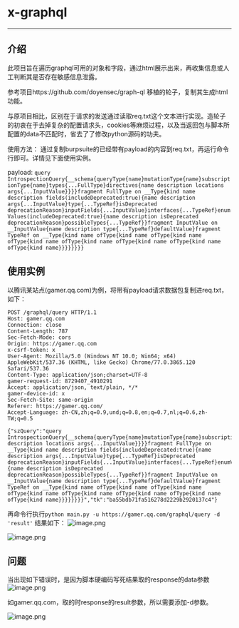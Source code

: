 # x-graphql


--------

## 介绍


此项目旨在遍历graphql可用的对象和字段，通过html展示出来，再收集信息或人工判断其是否存在敏感信息泄露。

参考项目https://github.com/doyensec/graph-ql 移植的轮子，复制其生成html功能。

与原项目相比，区别在于请求的发送通过读取req.txt这个文本进行实现。造轮子的初衷在于去掉复杂的配置请求头，cookies等麻烦过程，以及当返回包与脚本所配置的data不匹配时，省去了了修改python源码的功夫。

使用方法：
通过复制burpsuite的已经带有payload的内容到req.txt，再运行命令行即可。详情见下面使用实例。

payload:
`query IntrospectionQuery{__schema{queryType{name}mutationType{name}subscriptionType{name}types{...FullType}directives{name description locations args{...InputValue}}}}fragment FullType on __Type{kind name description fields(includeDeprecated:true){name description args{...InputValue}type{...TypeRef}isDeprecated deprecationReason}inputFields{...InputValue}interfaces{...TypeRef}enumValues(includeDeprecated:true){name description isDeprecated deprecationReason}possibleTypes{...TypeRef}}fragment InputValue on __InputValue{name description type{...TypeRef}defaultValue}fragment TypeRef on __Type{kind name ofType{kind name ofType{kind name ofType{kind name ofType{kind name ofType{kind name ofType{kind name ofType{kind name}}}}}}}}`


## 使用实例

以腾讯某站点(gamer.qq.com)为例，将带有payload请求数据包复制进req.txt，如下：

```
POST /graphql/query HTTP/1.1
Host: gamer.qq.com
Connection: close
Content-Length: 787
Sec-Fetch-Mode: cors
Origin: https://gamer.qq.com
x-csrf-token: x
User-Agent: Mozilla/5.0 (Windows NT 10.0; Win64; x64) AppleWebKit/537.36 (KHTML, like Gecko) Chrome/77.0.3865.120 Safari/537.36
Content-Type: application/json;charset=UTF-8
gamer-request-id: 8729407_4910291
Accept: application/json, text/plain, */*
gamer-device-id: x
Sec-Fetch-Site: same-origin
Referer: https://gamer.qq.com/
Accept-Language: zh-CN,zh;q=0.9,und;q=0.8,en;q=0.7,nl;q=0.6,zh-TW;q=0.5

{"szQuery":"query IntrospectionQuery{__schema{queryType{name}mutationType{name}subscriptionType{name}types{...FullType}directives{name description locations args{...InputValue}}}}fragment FullType on __Type{kind name description fields(includeDeprecated:true){name description args{...InputValue}type{...TypeRef}isDeprecated deprecationReason}inputFields{...InputValue}interfaces{...TypeRef}enumValues(includeDeprecated:true){name description isDeprecated deprecationReason}possibleTypes{...TypeRef}}fragment InputValue on __InputValue{name description type{...TypeRef}defaultValue}fragment TypeRef on __Type{kind name ofType{kind name ofType{kind name ofType{kind name ofType{kind name ofType{kind name ofType{kind name ofType{kind name}}}}}}}}","tk":"ba55bdb71fa516278d2229b2920137c4"}
```

再命令行执行`python main.py -u https://gamer.qq.com/graphql/query -d 'result'`
结果如下：
![image.png](https://ws1.sinaimg.cn/large/005IUN3mly1g8fjhnur6zj311i043js0.jpg)

![image.png](https://ws1.sinaimg.cn/large/005IUN3mly1g8fjiaadehj30nj1gbgqh.jpg=400px)


## 问题
当出现如下错误时，是因为脚本硬编码写死结果取的response的data参数
![image.png](https://ws1.sinaimg.cn/large/005IUN3mly1g8fjlnjnt3j30va07ugmn.jpg)

如gamer.qq.com，取的时response的result参数，所以需要添加-d参数。

![image.png](https://ws1.sinaimg.cn/large/005IUN3mly1g8fjoelm67j31760damzh.jpg)
